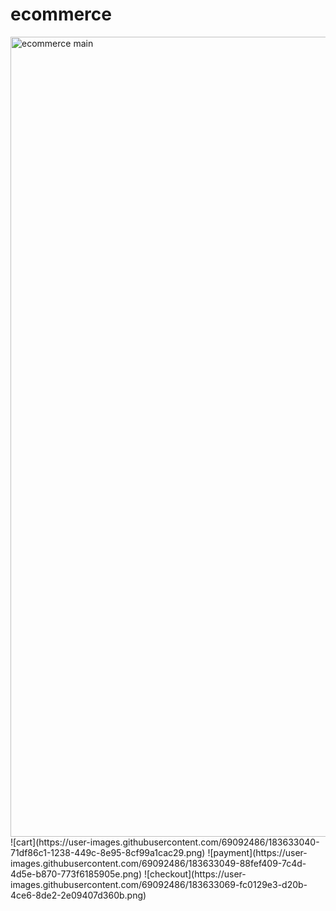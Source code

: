 # ecommerce
<img width="1280" alt="ecommerce main" src="https://user-images.githubusercontent.com/69092486/183632805-aea7ac37-a010-4968-9047-0788fb13b1e7.png">
![cart](https://user-images.githubusercontent.com/69092486/183633040-71df86c1-1238-449c-8e95-8cf99a1cac29.png)
![payment](https://user-images.githubusercontent.com/69092486/183633049-88fef409-7c4d-4d5e-b870-773f6185905e.png)
![checkout](https://user-images.githubusercontent.com/69092486/183633069-fc0129e3-d20b-4ce6-8de2-2e09407d360b.png)
